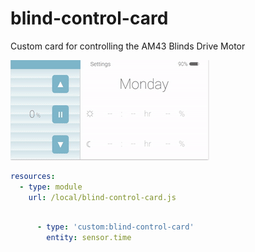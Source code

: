 # blind-control-card
Custom card for controlling the AM43 Blinds Drive Motor


![](asfasf.gif)





```yaml
resources:
  - type: module
    url: /local/blind-control-card.js
    
```

```yaml
      - type: 'custom:blind-control-card'
        entity: sensor.time
    
```
